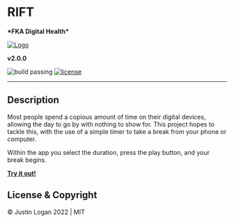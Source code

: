 # **RIFT**

**\*FKA Digital Health\***

[![Logo](./public/favicon.ico)](https://rift-app.netlify.app/)

**v2.0.0**

![build passing](https://img.shields.io/badge/build-passing-brightgreen)
[![license](https://img.shields.io/badge/license-MIT-green)](https://github.com/itsjustlogan/digital_health/blob/main/LICENSE)

---

## **Description**

Most people spend a copious amount of time on their digital devices, allowing the day to go by with nothing to show for. This project hopes to tackle this, with the use of a simple timer to take a break from your phone or computer.

Within the app you select the duration, press the play button, and your break begins.

**[Try it out!](https://rift-app.netlify.app/)**

## **License & Copyright**

&copy; Justin Logan 2022 | MIT
